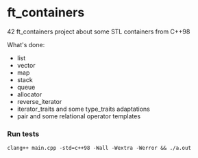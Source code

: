 # ft_containers
42 ft_containers project about some STL containers from C++98

What's done:
- list
- vector
- map
- stack
- queue
- allocator
- reverse_iterator
- iterator_traits and some type_traits adaptations
- pair and some relational operator templates

### Run tests
```clang++ main.cpp -std=c++98 -Wall -Wextra -Werror && ./a.out```
